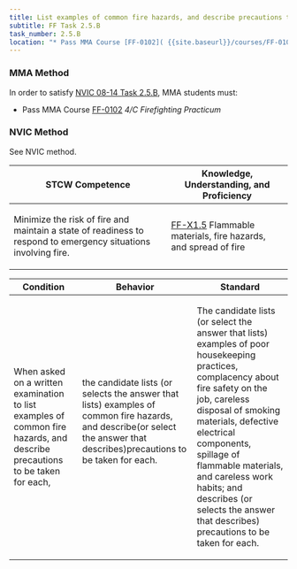 ```yaml
---
title: List examples of common fire hazards, and describe precautions to take for each
subtitle: FF Task 2.5.B 
task_number: 2.5.B
location: "* Pass MMA Course [FF-0102]( {{site.baseurl}}/courses/FF-0102) *4/C Firefighting Practicum*" 
---
```



### MMA Method

In order to satisfy  [NVIC 08-14  Task  2.5.B]({{site.baseurl}}/assets/images/nvic-08-14.pdf), MMA students must:

* Pass MMA Course [FF-0102]( {{site.baseurl}}/courses/FF-0102) *4/C Firefighting Practicum*


### NVIC Method

<a onclick="togglevisibility('nvic_methods')" >See NVIC method.</a>

<div id='nvic_methods' class='hide'>

<table>
<thead>
<tr>
<th class='forty'> STCW Competence </th>
<th class='sixty'> Knowledge, Understanding, and Proficiency </th>
</tr>
</thead>




<tbody>
<tr><td markdown='1'>

Minimize the risk of fire and maintain a state of readiness to respond to emergency situations involving fire.

</td><td markdown='1'>

[FF-X1.5](../../tables/612.html#FF-X1.5) Flammable materials, fire hazards, and spread of fire

</td></tr>


</tbody>
</table>


<table>
<thead>
<tr><th class='twenty'>  Condition </th><th class='twenty'> Behavior </th><th  class='sixty'>Standard </th></tr>
</thead>
<tbody >



<tr><td markdown='1'>

When asked on a written examination to list examples of common fire hazards, and describe precautions to be taken for each,

</td><td markdown='1'>

the candidate lists (or selects the answer that lists) examples of common fire hazards, and describe(or select the answer that describes)precautions to be taken for each.

<br>

<div class="tooltip">
<span class="tooltiptext">
</span>
</div>


</td><td markdown='1'>

The candidate lists (or select the answer that lists) examples of poor housekeeping practices, complacency about fire safety on the job, careless disposal of smoking materials, defective electrical components, spillage of flammable materials, and careless work habits; and describes (or selects the answer that describes) precautions to be taken for each.

</td></tr>
</tbody>
</table>
</div>
